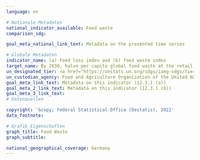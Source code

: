 ```yaml
---
language: en    

# Nationale Metadaten    
national_indicator_available: Food waste    
comparison_sdg:     

goal_meta_national_link_text: Metadata on the presented time series    

# Globale Metadaten    
indicator_name: (a) Food loss index and (b) food waste index    
target_name: By 2030, halve per capita global food waste at the retail and consumer levels and reduce food losses along production and supply chains, including post-harvest losses    
un_designated_tier: <a href="https://unstats.un.org/sdgs/iaeg-sdgs/tier-classification/" title="Click here for more information on the UN tier classification."  target="_blank">Tier II</a>    
un_custodian_agency: Food and Agriculture Organization of the United Nations (FAO)<br>United Nations Environment Programme (UNEP)    
goal_meta_link_text: Metadata on this indicator (12.3.1 (a))    
goal_meta_2_link_text: Metadata on this indicator (12.3.1 (b))    
goal_meta_3_link_text:         
# Datenquellen    

copyright: '&copy; Federal Statistical Office (Destatis), 2022'    
data_footnote:     

# Grafik Eigenschaften    
graph_title: Food Waste
graph_subtitle:     

national_geographical_coverage: Germany    
---
```


<span></span>
